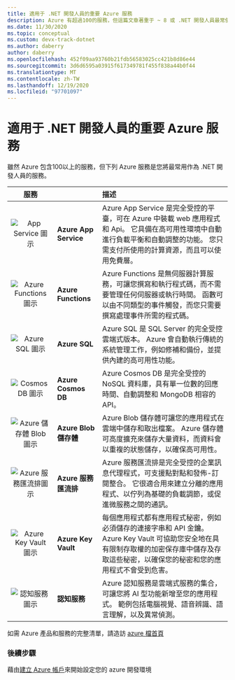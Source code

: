 ```yaml
---
title: 適用于 .NET 開發人員的重要 Azure 服務
description: Azure 有超過100的服務，但這篇文章著重于 ~ 8 或 .NET 開發人員最常使用的服務
ms.date: 11/30/2020
ms.topic: conceptual
ms.custom: devx-track-dotnet
ms.author: daberry
author: daberry
ms.openlocfilehash: 452f09aa93760b21fdb56583025cc421b8d86e44
ms.sourcegitcommit: 3d6d6595a03915f617349781f455f838a44b0f44
ms.translationtype: MT
ms.contentlocale: zh-TW
ms.lasthandoff: 12/19/2020
ms.locfileid: "97701097"
---
```

# <a name="key-azure-services-for-net-developers"></a>適用于 .NET 開發人員的重要 Azure 服務

雖然 Azure 包含100以上的服務，但下列 Azure 服務是您將最常用作為 .NET 開發人員的服務。

| **服務** |         | **描述**      |
| :--:|:------|:------------|
| ![App Service 圖示](./media/app-services.svg) | **Azure App Service** | Azure App Service 是完全受控的平臺，可在 Azure 中裝載 web 應用程式和 Api。  它具備在高可用性環境中自動進行負載平衡和自動調整的功能。  您只需支付所使用的計算資源，而且可以使用免費層。 |
| ![Azure Functions 圖示](./media/azure-functions.svg) | **Azure Functions** | Azure Functions 是無伺服器計算服務，可讓您撰寫和執行程式碼，而不需要管理任何伺服器或執行時間。  函數可以由不同類型的事件觸發，而您只需要撰寫處理事件所需的程式碼。        |
| ![Azure SQL 圖示](./media/azure-sql.svg) | **Azure SQL**            | Azure SQL 是 SQL Server 的完全受控雲端式版本。 Azure 會自動執行傳統的系統管理工作，例如修補和備份，並提供內建的高可用性功能。  |
| ![Cosmos DB 圖示](./media/cosmos-db.svg) | **Azure Cosmos DB**      | Azure Cosmos DB 是完全受控的 NoSQL 資料庫，具有單一位數的回應時間、自動調整和 MongoDB 相容的 API。                    |
| ![Azure 儲存體 Blob 圖示](./media/storage-blobs.svg) | **Azure Blob 儲存體**   | Azure Blob 儲存體可讓您的應用程式在雲端中儲存和取出檔案。  Azure 儲存體可高度擴充來儲存大量資料，而資料會以重複的狀態儲存，以確保高可用性。 |
| ![Azure 服務匯流排圖示](./media/service-bus.svg) | **Azure 服務匯流排**   | Azure 服務匯流排是完全受控的企業訊息代理程式，可支援點對點和發佈-訂閱整合。  它很適合用來建立分離的應用程式、以佇列為基礎的負載調節，或促進微服務之間的通訊。   |
| ![Azure Key Vault 圖示](./media/azure-key-vault.svg) | **Azure Key Vault**   | 每個應用程式都有應用程式秘密，例如必須儲存的連接字串和 API 金鑰。  Azure Key Vault 可協助您安全地在具有限制存取權的加密保存庫中儲存及存取這些秘密，以確保您的秘密和您的應用程式不會受到危害。   |
| ![認知服務圖示](./media/cognitive-services.svg) | **認知服務**   | Azure 認知服務是雲端式服務的集合，可讓您將 AI 型功能新增至您的應用程式。  範例包括電腦視覺、語音辨識、語言理解，以及異常偵測。 |

如需 Azure 產品和服務的完整清單，請造訪 [azure 檔首頁](/azure/?product=all)

### <a name="next-steps"></a>後續步驟

藉由[建立 Azure 帳戶](create-azure-account.md)來開始設定您的 azure 開發環境
